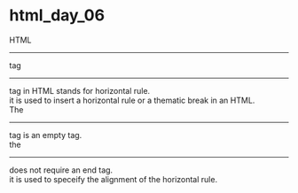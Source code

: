 # html_day_06
HTML <hr> tag <hr> tag in HTML stands for horizontal rule.<br>
it is used to insert a horizontal rule or a thematic break in an HTML.<br>
The  <hr> tag is an empty tag.<br>
the <hr> does not require an end tag.<br>
it is used to speceify the alignment of the horizontal rule.
